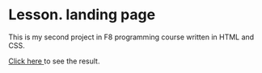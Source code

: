 # Lesson. landing page 
<p>This is my second project in F8 programming course written in HTML and CSS.</p>
<p><a href="https://truongletrule.github.io/F8-Project02/" target="_blank">Click here </a> to see the result.</p>
